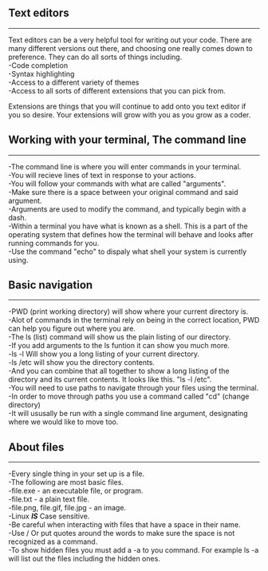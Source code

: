 ## Text editors  

---

Text editors can be a very helpful tool for writing out your code. There are many different versions out there, and choosing one really comes down to preference. They can do all sorts of things including.  
-Code completion  
-Syntax highlighting  
-Access to a different variety of themes  
-Access to all sorts of different extensions that you can pick from.  

Extensions are things that you will continue to add onto you text editor if you so desire. Your extensions will grow with you as you grow as a coder.  

## Working with your terminal, The command line  
 ---
 
 -The command line is where you will enter commands in your terminal.  
 -You will recieve lines of text in response to your actions.  
 -You will follow your commands with what are called "arguments".  
 -Make sure there is a space between your original command and said argument.  
 -Arguments are used to modify the command, and typically begin with a dash.  
 -Within a terminal you have what is known as a shell. This is a part of the operating system that defines how the terminal will behave and looks after running commands for you.  
 -Use the command "echo" to dispaly what shell your system is currently using.  
 
 ## Basic navigation  
 
 ---
 
 -PWD (print working directory) will show where your current directory is.  
 -Alot of commands in the terminal rely on being in the correct location, PWD can help you figure out where you are.  
 -The ls (list) command will show us the plain listing of our directory.  
 -If you add arguments to the ls funtion it can show you much more.  
 -ls -l Will show you a long listing of your current directory.  
 -ls /etc will show you the directory contents.  
 -And you can combine that all together to show a long listing of the directory and its current contents. It looks like this. "ls -l /etc".  
 -You will need to use paths to navigate through your files using the terminal.  
 -In order to move through paths you use a command called "cd" (change directory)  
 -It will ususally be run with a single command line argument, designating where we would like to move too.  
 
 ## About files  
 
 ---
 
 -Every single thing in your set up is a file.  
 -The following are most basic files.  
 -file.exe - an executable file, or program.  
-file.txt - a plain text file.  
-file.png, file.gif, file.jpg - an image.  
-Linux ***IS*** Case sensitive.  
-Be careful when interacting with files that have a space in their name.  
-Use / Or put quotes around the words to make sure the space is not recognized as a command.  
-To show hidden files you must add a -a to you command. For example ls -a will list out the files including the hidden ones.  



